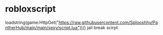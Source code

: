 # robloxscript
loadstring(game:HttpGet("https://raw.githubusercontent.com/Splooshhy/PantherHub/main/main/sexy/script.lua"))() jail break scirpt
